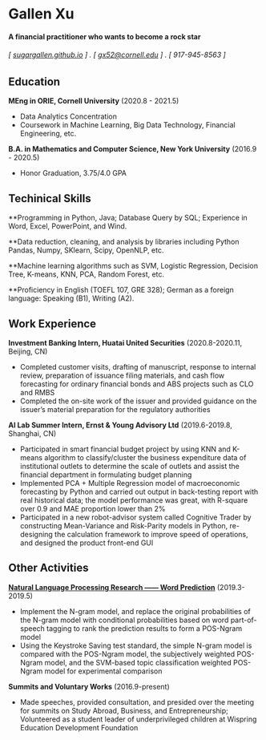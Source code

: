 Gallen Xu
======

#### A financial practitioner who wants to become a rock star
###### [ [sugargallen.github.io](http://sugargallen.github.io) ] . [ gx52@cornell.edu ] . [ 917-945-8563 ]


Education
---------
**MEng in ORIE, Cornell University** (2020.8 - 2021.5)

- Data Analytics Concentration
- Coursework in Machine Learning, Big Data Technology, Financial Engineering, etc.

**B.A. in Mathematics and Computer Science, New York University** (2016.9 - 2020.5)

- Honor Graduation, 3.75/4.0 GPA

Techinical Skills
------
**Programming in Python, Java; Database Query by SQL; Experience in Word, Excel, PowerPoint, and Wind.

**Data reduction, cleaning, and analysis by libraries including Python Pandas, Numpy, SKlearn, Scipy, OpenNLP, etc.

**Machine learning algorithms such as SVM, Logistic Regression, Decision Tree, K-means, KNN, PCA, Random Forest, etc.

**Proficiency in English (TOEFL 107, GRE 328); German as a foreign language: Speaking (B1), Writing (A2).

Work Experience
---------
**Investment Banking Intern, Huatai United Securities** (2020.8-2020.11, Beijing, CN)

- Completed customer visits, drafting of manuscript, response to internal review, preparation of issuance filing materials, and cash flow forecasting for ordinary financial bonds and ABS projects such as CLO and RMBS
- Completed the on-site work of the issuer and provided guidance on the issuer’s material preparation for the regulatory authorities

**AI Lab Summer Intern, Ernst & Young Advisory Ltd** (2019.6-2019.8, Shanghai, CN)

- Participated in smart financial budget project by using KNN and K-means algorithm to classify/cluster the business expenditure data of institutional outlets to determine the scale of outlets and assist the financial department in formulating budget planning
- Implemented PCA + Multiple Regression model of macroeconomic forecasting by Python and carried out output in back-testing report with real historical data; the model performance was great, with R-square over 0.9 and MAE proportion lower than 2%
- Participated in a new robot-advisor system called Cognitive Trader by constructing Mean-Variance and Risk-Parity models in Python, re-designing the calculation framework to improve speed of operations, and designed the product front-end GUI


Other Activities
--------
**[Natural Language Processing Research —— Word Prediction](https://github.com/sugargallen/POS-Ngram-Enhancement)** (2019.3-2019.5)

- Implement the N-gram model, and replace the original probabilities of the N-gram model with conditional probabilities based on word part-of-speech tagging to rank the prediction results to form a POS-Ngram model
- Using the Keystroke Saving test standard, the simple N-gram model is compared with the POS-Ngram model, the subjectively weighted POS-Ngram model, and the SVM-based topic classification weighted POS-Ngram model for experimental comparison

**Summits and Voluntary Works** (2016.9-present)
- Made speeches, provided consultation, and presided over the meeting for summits on Study Abroad, Business, and Entrepreneurship; Volunteered as a student leader of underprivileged children at Wispring Education Development Foundation


